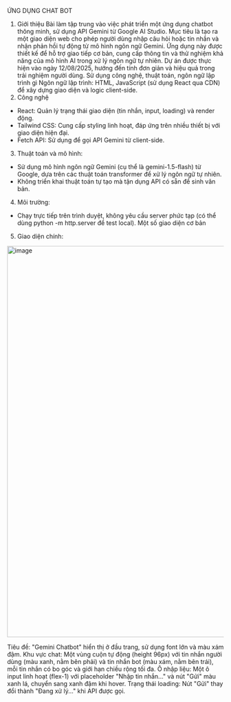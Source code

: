 ỨNG DỤNG CHAT BOT

1. Giới thiệu
Bài làm tập trung vào việc phát triển một ứng dụng chatbot thông minh, sử dụng API Gemini từ Google AI Studio. Mục tiêu là tạo ra một giao diện web cho phép người dùng nhập câu hỏi hoặc tin nhắn và nhận phản hồi tự động từ mô hình ngôn ngữ Gemini. Ứng dụng này được thiết kế để hỗ trợ giao tiếp cơ bản, cung cấp thông tin và thử nghiệm khả năng của mô hình AI trong xử lý ngôn ngữ tự nhiên. Dự án được thực hiện vào ngày 12/08/2025, hướng đến tính đơn giản và hiệu quả trong trải nghiệm người dùng.
Sử dụng công nghệ, thuật toán, ngôn ngữ lập trình gì
Ngôn ngữ lập trình:
HTML, JavaScript (sử dụng React qua CDN) để xây dựng giao diện và logic client-side.
2. Công nghệ
- React: Quản lý trạng thái giao diện (tin nhắn, input, loading) và render động.
- Tailwind CSS: Cung cấp styling linh hoạt, đáp ứng trên nhiều thiết bị với giao diện hiện đại.
- Fetch API: Sử dụng để gọi API Gemini từ client-side.
3. Thuật toán và mô hình:
- Sử dụng mô hình ngôn ngữ Gemini (cụ thể là gemini-1.5-flash) từ Google, dựa trên các thuật toán transformer để xử lý ngôn ngữ tự nhiên.
- Không triển khai thuật toán tự tạo mà tận dụng API có sẵn để sinh văn bản.
4. Môi trường:
- Chạy trực tiếp trên trình duyệt, không yêu cầu server phức tạp (có thể dùng python -m http.server để test local).
Một số giao diện cơ bản
5. Giao diện chính:
<img width="1859" height="907" alt="image" src="https://github.com/user-attachments/assets/3031a356-0127-455e-a571-543c81e26f95" />

Tiêu đề: "Gemini Chatbot" hiển thị ở đầu trang, sử dụng font lớn và màu xám đậm.
Khu vực chat: Một vùng cuộn tự động (height 96px) với tin nhắn người dùng (màu xanh, nằm bên phải) và tin nhắn bot (màu xám, nằm bên trái), mỗi tin nhắn có bo góc và giới hạn chiều rộng tối đa.
Ô nhập liệu: Một ô input linh hoạt (flex-1) với placeholder "Nhập tin nhắn..." và nút "Gửi" màu xanh lá, chuyển sang xanh đậm khi hover.
Trạng thái loading: Nút "Gửi" thay đổi thành "Đang xử lý..." khi API được gọi.
